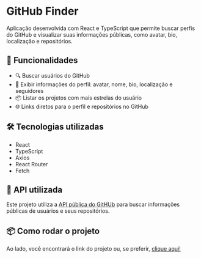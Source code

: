 # GitHub Finder

Aplicação desenvolvida com React e TypeScript que permite buscar perfis do GitHub e visualizar suas informações públicas, como avatar, bio, localização e repositórios.

## 🚀 Funcionalidades

- 🔍 Buscar usuários do GitHub
- 📄 Exibir informações do perfil: avatar, nome, bio, localização e seguidores
- 📦 Listar os projetos com mais estrelas do usuário
- 🌐 Links diretos para o perfil e repositórios no GitHub

## 🛠️ Tecnologias utilizadas

- React
- TypeScript
- Axios
- React Router
- Fetch

## 🔗 API utilizada

Este projeto utiliza a [API pública do GitHUb](https://docs.github.com/pt/rest) para buscar informações públicas de usuários e seus repositórios. 

## 📦 Como rodar o projeto

Ao lado, você encontrará o link do projeto ou, se preferir, [clique aqui!](https://github-finder-ts-omega.vercel.app/)
